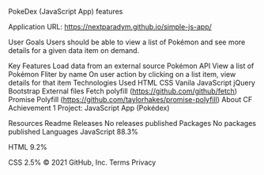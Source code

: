 PokeDex (JavaScript App) features

Application URL: https://nextparadym.github.io/simple-js-app/

User Goals
Users should be able to view a list of Pokémon and see more details for a given data item on demand.

Key Features
Load data from an external source Pokémon API
View a list of Pokémon
Fliter by name
On user action by clicking on a list item, view details for that item
Technologies Used
HTML
CSS
Vanila JavaScript
jQuery
Bootstrap
External files
Fetch polyfill (https://github.com/github/fetch)
Promise Polyfill (https://github.com/taylorhakes/promise-polyfill)
About
CF Achievement 1 Project: JavaScript App (Pokédex)

Resources
 Readme
Releases
No releases published
Packages
No packages published
Languages
JavaScript
88.3%
 
HTML
9.2%
 
CSS
2.5%
© 2021 GitHub, Inc.
Terms
Privacy
